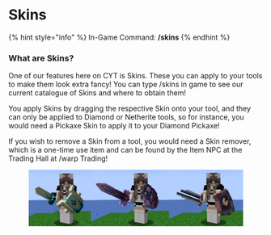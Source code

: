 # Skins



{% hint style="info" %}
In-Game Command: **/skins**
{% endhint %}

### What are Skins?

One of our features here on CYT is Skins. These you can apply to your tools to make them look extra fancy! You can type /skins in game to see our current catalogue of Skins and where to obtain them!

You apply Skins by dragging the respective Skin onto your tool, and they can only be applied to Diamond or Netherite tools, so for instance, you would need a Pickaxe Skin to apply it to your Diamond Pickaxe!

If you wish to remove a Skin from a tool, you would need a Skin remover, which is a one-time use item and can be found by the Item NPC at the Trading Hall at /warp Trading!

<figure><img src="../../.gitbook/assets/skins.png" alt=""><figcaption></figcaption></figure>
